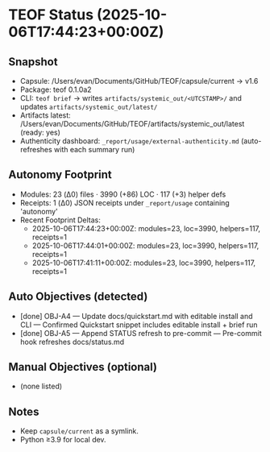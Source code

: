 # TEOF Status (2025-10-06T17:44:23+00:00Z)

## Snapshot
- Capsule: /Users/evan/Documents/GitHub/TEOF/capsule/current -> v1.6
- Package: teof 0.1.0a2
- CLI: `teof brief` → writes `artifacts/systemic_out/<UTCSTAMP>/` and updates `artifacts/systemic_out/latest/`
- Artifacts latest: /Users/evan/Documents/GitHub/TEOF/artifacts/systemic_out/latest (ready: yes)
- Authenticity dashboard: `_report/usage/external-authenticity.md` (auto-refreshes with each summary run)

## Autonomy Footprint
- Modules: 23 (Δ0) files · 3990 (+86) LOC · 117 (+3) helper defs
- Receipts: 1 (Δ0) JSON receipts under `_report/usage` containing 'autonomy'
- Recent Footprint Deltas:
  - 2025-10-06T17:44:23+00:00Z: modules=23, loc=3990, helpers=117, receipts=1
  - 2025-10-06T17:44:01+00:00Z: modules=23, loc=3990, helpers=117, receipts=1
  - 2025-10-06T17:41:11+00:00Z: modules=23, loc=3990, helpers=117, receipts=1

## Auto Objectives (detected)
- [done] OBJ-A4 — Update docs/quickstart.md with editable install and CLI — Confirmed Quickstart snippet includes editable install + brief run
- [done] OBJ-A5 — Append STATUS refresh to pre-commit — Pre-commit hook refreshes docs/status.md

## Manual Objectives (optional)
- (none listed)

## Notes
- Keep `capsule/current` as a symlink.
- Python ≥3.9 for local dev.
